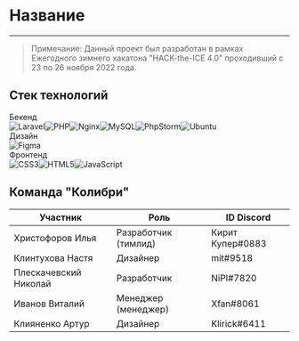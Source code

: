 # Название
---
> Примечание:
> Данный проект был разработан в рамках Ежегодного зимнего хакатона "HACK-the-ICE 4.0" проходивший с 23 по 26 ноября 2022 года.

## Стек технологий<br>
Бекенд<br>
![Laravel](https://img.shields.io/badge/laravel-%23FF2D20.svg?style=for-the-badge&logo=laravel&logoColor=white)![PHP](https://img.shields.io/badge/php-%23777BB4.svg?style=for-the-badge&logo=php&logoColor=white)![Nginx](https://img.shields.io/badge/nginx-%23009639.svg?style=for-the-badge&logo=nginx&logoColor=white)![MySQL](https://img.shields.io/badge/mysql-%2300f.svg?style=for-the-badge&logo=mysql&logoColor=white)![PhpStorm](https://img.shields.io/badge/phpstorm-143?style=for-the-badge&logo=phpstorm&logoColor=black&color=black&labelColor=darkorchid)![Ubuntu](https://img.shields.io/badge/Ubuntu-E95420?style=for-the-badge&logo=ubuntu&logoColor=white)<br>
Дизайн<br>
![Figma](https://img.shields.io/badge/figma-%23F24E1E.svg?style=for-the-badge&logo=figma&logoColor=white)<br>
Фронтенд<br>
![CSS3](https://img.shields.io/badge/css3-%231572B6.svg?style=for-the-badge&logo=css3&logoColor=white)![HTML5](https://img.shields.io/badge/html5-%23E34F26.svg?style=for-the-badge&logo=html5&logoColor=white)![JavaScript](https://img.shields.io/badge/javascript-%23323330.svg?style=for-the-badge&logo=javascript&logoColor=%23F7DF1E)<br>

## Команда "Колибри"
| Участник | Роль | ID Discord | 
| ------ | ------ | ----- |
| Христофоров Илья | Разработчик (тимлид) | Кирит Купер#0883 |
| Клинтухова Настя | Дизайнер | mit#9518 |
| Плескачевский Николай | Разработчик | NiPl#7820 |
| Иванов Виталий | Менеджер (менеджер) | Xfan#8061 |
| Клияненко Артур | Дизайнер | Klirick#6411 |

